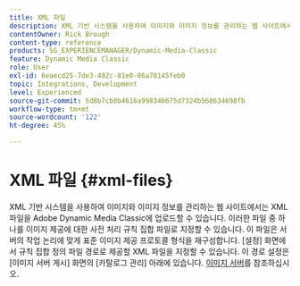 ```yaml
---
title: XML 파일
description: XML 기반 시스템을 사용하여 이미지와 이미지 정보를 관리하는 웹 사이트에서는 XML 파일을 Adobe Dynamic Media Classic에 업로드할 수 있습니다. XML 파일에 대해 자세히 알아봅니다.
contentOwner: Rick Brough
content-type: reference
products: SG_EXPERIENCEMANAGER/Dynamic-Media-Classic
feature: Dynamic Media Classic
role: User
exl-id: 6eaecd25-7de3-492c-81e0-86a78145feb0
topic: Integrations, Development
level: Experienced
source-git-commit: 5d8b7cb8b4616a998346675d7324b568634698fb
workflow-type: tm+mt
source-wordcount: '122'
ht-degree: 45%

---
```


# XML 파일 {#xml-files}

XML 기반 시스템을 사용하여 이미지와 이미지 정보를 관리하는 웹 사이트에서는 XML 파일을 Adobe Dynamic Media Classic에 업로드할 수 있습니다. 이러한 파일 중 하나를 이미지 제공에 대한 사전 처리 규칙 집합 파일로 지정할 수 있습니다. 이 파일은 서버의 작업 논리에 맞게 표준 이미지 제공 프로토콜 형식을 재구성합니다. [설정] 화면에서 규칙 집합 정의 파일 경로로 제공할 XML 파일을 지정할 수 있습니다. 이 경로 설정은 [이미지 서버 게시] 화면의 [카탈로그 관리] 아래에 있습니다. [이미지 서버](publish-setup.md#image_server)를 참조하십시오.
